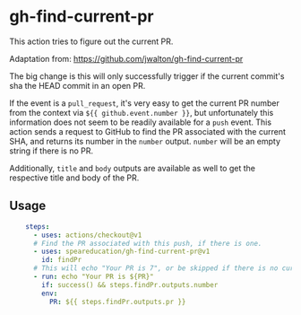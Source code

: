 # gh-find-current-pr

This action tries to figure out the current PR.

Adaptation from: https://github.com/jwalton/gh-find-current-pr

The big change is this will only successfully trigger if the current commit's sha the HEAD commit in an open PR.

If the event is a `pull_request`, it's very easy to get the current PR number
from the context via `${{ github.event.number }}`, but unfortunately this
information does not seem to be readily available for a `push` event.  This
action sends a request to GitHub to find the PR associated with the current SHA,
and returns its number in the `number` output. `number` will be an empty string if there is no
PR.

Additionally, `title` and `body` outputs are available as well to get the respective title and body of the PR.

## Usage

```yaml
    steps:
      - uses: actions/checkout@v1
      # Find the PR associated with this push, if there is one.
      - uses: speareducation/gh-find-current-pr@v1
        id: findPr
      # This will echo "Your PR is 7", or be skipped if there is no current PR.
      - run: echo "Your PR is ${PR}"
        if: success() && steps.findPr.outputs.number
        env:
          PR: ${{ steps.findPr.outputs.pr }}
```
